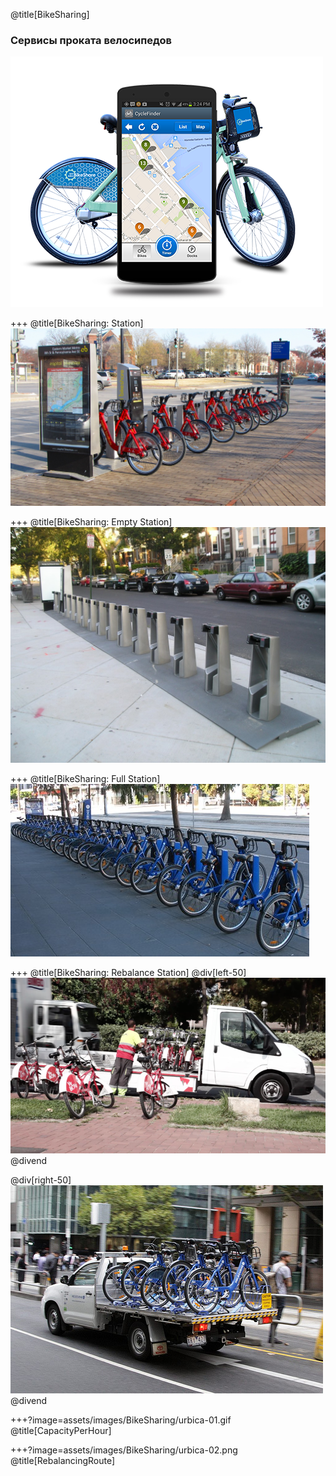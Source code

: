 @title[BikeSharing]
### Сервисы проката велосипедов

![BikeSharing Mobile App](assets/images/BikeSharing/bikesharing-01.png)

+++
@title[BikeSharing: Station]
![BikeSharing Station](assets/images/BikeSharing/bikesharing-02.jpg)

+++
@title[BikeSharing: Empty Station]
![BikeSharing Full Station](assets/images/BikeSharing/bikesharing-03.jpg)

+++
@title[BikeSharing: Full Station]
![BikeSharing Empty Station](assets/images/BikeSharing/bikesharing-04.jpg)

+++
@title[BikeSharing: Rebalance Station]
@div[left-50]
![BikeSharing Rebalance Station](assets/images/BikeSharing/bikesharing-05.png)
@divend

@div[right-50]
![BikeSharing Rebalance Station](assets/images/BikeSharing/bikesharing-06.jpg)
@divend


+++?image=assets/images/BikeSharing/urbica-01.gif
@title[CapacityPerHour]

+++?image=assets/images/BikeSharing/urbica-02.png
@title[RebalancingRoute]
